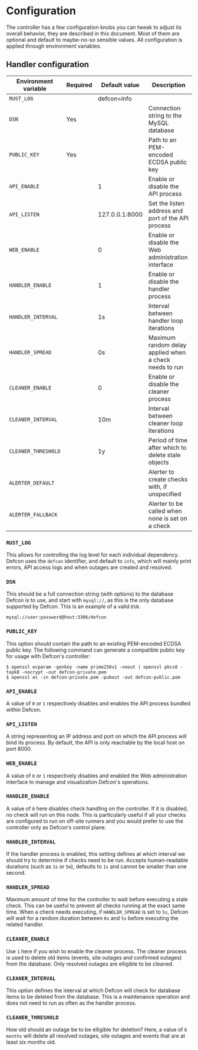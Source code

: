 # Configuration

The controller has a few configuration knobs you can tweak to adjust its overall behavior, they are described in this document. Most of them are optional and default to maybe-no-so sensible values. All configuration is applied through environment variables.

## Handler configuration

| Environment variable | Required | Default value  | Description                                            |
| -------------------- | -------- | -------------- | ------------------------------------------------------ |
| `RUST_LOG`           |          | defcon=info    |                                                        |
| `DSN`                | Yes      |                | Connection string to the MySQL database                |
| `PUBLIC_KEY`         | Yes      |                | Path to an PEM-encoded ECDSA public key                |
| `API_ENABLE`         |          | 1              | Enable or disable the API process                      |
| `API_LISTEN`         |          | 127.0.0.1:8000 | Set the listen address and port of the API process     |
| `WEB_ENABLE`         |          | 0              | Enable or disable the Web administration interface     |
| `HANDLER_ENABLE`     |          | 1              | Enable or disable the handler process                  |
| `HANDLER_INTERVAL`   |          | 1s             | Interval between handler loop iterations               |
| `HANDLER_SPREAD`     |          | 0s             | Maximum random delay applied when a check needs to run |
| `CLEANER_ENABLE`     |          | 0              | Enable or disable the cleaner process                  |
| `CLEANER_INTERVAL`   |          | 10m            | Interval between cleaner loop iterations               |
| `CLEANER_THRESHOLD`  |          | 1y             | Period of time after which to delete stale objects     |
| `ALERTER_DEFAULT`    |          |                | Alerter to create checks with, if unspecified          |
| `ALERTER_FALLBACK`   |          |                | Alerter to be called when none is set on a check       |

### `RUST_LOG`

This allows for controlling the log level for each individual dependency. Defcon uses the `defcon` identifier, and default to `info`, which will mainly print errors, API access logs and when outages are created and resolved.

### `DSN`

This should be a full connection string (with options) to the database Defcon is to use, and start with `mysql://`, as this is the only database supported by Defcon. This is an example of a valid `DSN`.

```
mysql://user:password@host:3306/defcon
```

### `PUBLIC_KEY`

This option should contain the path to an existing PEM-encoded ECDSA public key. The following command can generate a compatible public key for usage with Defcon's controller:

```shell
$ openssl ecparam -genkey -name prime256v1 -noout | openssl pkcs8 -topk8 -nocrypt -out defcon-private.pem
$ openssl ec -in defcon-private.pem -pubout -out defcon-public.pem
```

### `API_ENABLE`

A value of `0` or `1` respectively disables and enables the API process bundled within Defcon.

### `API_LISTEN`

A string representing an IP address and port on which the API process will bind its process. By default, the API is only reachable by the local host on port 8000.

### `WEB_ENABLE`

A value of `0` or `1` respectively disables and enabled the Web administration interface to manage and visualization Defcon's operations.

### `HANDLER_ENABLE`

A value of `0` here disables check handling on the controller. If it is disabled, no check will run on this node. This is particularly useful if all your checks are configured to run on off-site runners and you would prefer to use the controller only as Defcon's control plane.

### `HANDLER_INTERVAL`

If the handler process is enabled, this setting defines at which interval we should try to determine if checks need to be run. Accepts human-readable durations (such as `1s` or `5m`), defaults to `1s` and cannot be smaller than one second.

### `HANDLER_SPREAD`

Maximum amount of time for the controller to wait before executing a stale check. This can be useful to prevent all checks running at the exact same time. When a check needs executing, if `HANDLER_SPREAD` is set to `5s`, Defcon will wait for a random duration between `0s` and `5s` before executing the related handler.

### `CLEANER_ENABLE`

Use `1` here if you wish to enable the cleaner process. The cleaner process is used to delete old items (events, site outages and confirmed outages) from the database. Only resolved outages are elligible to be cleaned.

### `CLEANER_INTERVAL`

This option defines the interval at which Defcon will check for database items to be deleted from the database. This is a maintenance operation and does not need to run as often as the handler process.

### `CLEANER_THRESHOLD`

How old should an outage be to be elligible for deletion? Here, a value of `6 months` will delete all resolved outages, site outages and events that are at least six months old.
